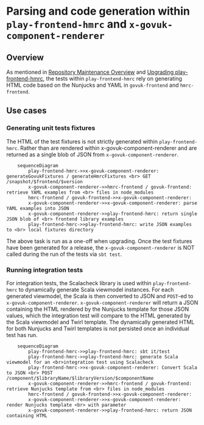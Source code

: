 # Parsing and code generation within `play-frontend-hmrc` and `x-govuk-component-renderer`

## Overview
As mentioned in [Repository Maintenance Overview](overview.md) and [Upgrading play-frontend-hmrc](upgrading.md), the
tests within `play-frontend-hmrc` rely on generating HTML code based on the Nunjucks and YAML in `govuk-frontend` and 
`hmrc-frontend`.

## Use cases

### Generating unit tests fixtures

The HTML of the test fixtures is not strictly generated within `play-frontend-hmrc`. Rather than are rendered within 
x-govuk-component-renderer and are returned as a single blob of JSON from `x-govuk-component-renderer`.

```mermaid
    sequenceDiagram
        play-frontend-hmrc->>x-govuk-component-renderer: generateGovukFixtures / generateHmrcFixtures <br> GET /snapshot/$frontend/$version
        x-govuk-component-renderer->>hmrc-frontend / govuk-frontend: retrieve YAML examples from <br> files in node_modules
        hmrc-frontend / govuk-frontend->>x-govuk-component-renderer: 
        x-govuk-component-renderer->>x-govuk-component-renderer: parse YAML examples into JSON
        x-govuk-component-renderer->>play-frontend-hmrc: return single JSON blob of <br> frontend library examples
        play-frontend-hmrc->>play-frontend-hmrc: write JSON examples to <br> local fixtures directory
```

The above task is run as a one-off when upgrading. Once the test fixtures have been generated for a release, the 
`x-govuk-component-renderer` is NOT called during the run of the tests via `sbt test`.

### Running integration tests

For integration tests, the Scalacheck library is used within `play-frontend-hmrc` to dynamically generate Scala viewmodel
instances. For each generated viewmodel, the Scala is then converted to JSON and `POST`-ed to `x-govuk-component-renderer`.
`x-govuk-component-renderer` will return a JSON containing the HTML rendered by the Nunjucks template for those JSON values,
which the integration test will compare to the HTML generated by the Scala viewmodel and Twirl template. The dynamically
generated HTML for both Nunjucks and Twirl templates is not persisted once an individual test has run.

```mermaid
    sequenceDiagram
        play-frontend-hmrc->>play-frontend-hmrc: sbt it/test
        play-frontend-hmrc->>play-frontend-hmrc: generate Scala viewmodel for an <br>integration test using Scalacheck
        play-frontend-hmrc->>x-govuk-component-renderer: Convert Scala to JSON <br> POST /component/$libraryName/$libraryVersion/$componentName
        x-govuk-component-renderer->>hmrc-frontend / govuk-frontend: retrieve Nunjucks template from <br> files in node_modules
        hmrc-frontend / govuk-frontend->>x-govuk-component-renderer: 
        x-govuk-component-renderer->>x-govuk-component-renderer: render Nunjucks template <br> with parameter
        x-govuk-component-renderer->>play-frontend-hmrc: return JSON containing HTML 
```
